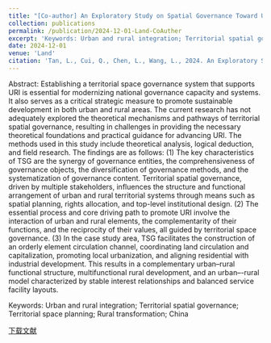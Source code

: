 ```yaml
---
title: "[Co-author] An Exploratory Study on Spatial Governance Toward Urban–Rural Integration: Theoretical Analysis with Case Demonstration"
collection: publications
permalink: /publication/2024-12-01-Land-CoAuther
excerpt: 'Keywords: Urban and rural integration; Territorial spatial governance; Territorial space planning; Rural transformation; China'
date: 2024-12-01
venue: 'Land'
citation: 'Tan, L., Cui, Q., Chen, L., Wang, L., 2024. An Exploratory Study on Spatial Governance Toward Urban–Rural Integration: Theoretical Analysis with Case Demonstration. Land 13, 2035. https://doi.org/10.3390/land13122035'
---
```

Abstract: Establishing a territorial space governance system that supports URI is essential for modernizing national governance capacity and systems. It also serves as a critical strategic measure to promote sustainable development in both urban and rural areas. The current research has not adequately explored the theoretical mechanisms and pathways of territorial spatial governance, resulting in challenges in providing the necessary theoretical foundations and practical guidance for advancing URI. The methods used in this study include theoretical analysis, logical deduction, and field research. The findings are as follows: (1) The key characteristics of TSG are the synergy of governance entities, the comprehensiveness of governance objects, the diversification of governance methods, and the systematization of governance content. Territorial spatial governance, driven by multiple stakeholders, influences the structure and functional arrangement of urban and rural territorial systems through means such as spatial planning, rights allocation, and top-level institutional design. (2) The essential process and core driving path to promote URI involve the interaction of urban and rural elements, the complementarity of their functions, and the reciprocity of their values, all guided by territorial space governance. (3) In the case study area, TSG facilitates the construction of an orderly element circulation channel, coordinating land circulation and capitalization, promoting local urbanization, and aligning residential with industrial development. This results in a complementary urban–rural functional structure, multifunctional rural development, and an urban–-rural model characterized by stable interest relationships and balanced service facility layouts.

Keywords: Urban and rural integration; Territorial spatial governance; Territorial space planning; Rural transformation; China

[下载文献](https://doi.org/10.3390/land13122035)
